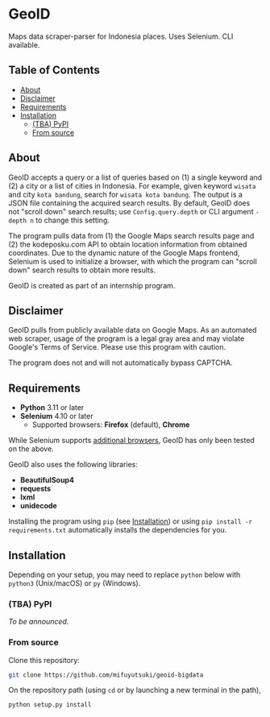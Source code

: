 # GeoID

Maps data scraper-parser for Indonesia places. Uses Selenium. CLI available.

## Table of Contents

* [About](#about)
* [Disclaimer](#disclaimer)
* [Requirements](#requirements)
* [Installation](#installation)
  * [(TBA) PyPI](#tba-pypi)
  * [From source](#from-source)

## About

GeoID accepts a query or a list of queries based on (1) a single keyword and (2) a city or a list of cities in Indonesia. For example, given keyword `wisata` and city `kota bandung`, search for `wisata kota bandung`. The output is a JSON file containing the acquired search results. By default, GeoID does not "scroll down" search results; use `Config.query.depth` or CLI argument `-depth n` to change this setting.

The program pulls data from (1) the Google Maps search results page and (2) the kodeposku.com API to obtain location information from obtained coordinates. Due to the dynamic nature of the Google Maps frontend, Selenium is used to initialize a browser, with which the program can "scroll down" search results to obtain more results.

GeoID is created as part of an internship program.

## Disclaimer

GeoID pulls from publicly available data on Google Maps. As an automated web scraper, usage of the program is a legal gray area and may violate Google's Terms of Service. Please use this program with caution.

The program does not and will not automatically bypass CAPTCHA.

## Requirements

* **Python** 3.11 or later
* **Selenium** 4.10 or later
  * Supported browsers: **Firefox** (default), **Chrome**

While Selenium supports [additional browsers](https://www.selenium.dev/documentation/webdriver/browsers/), GeoID has only been tested on the above.

GeoID also uses the following libraries:

* **BeautifulSoup4**
* **requests**
* **lxml**
* **unidecode**

Installing the program using `pip` (see [Installation](#installation)) or using `pip install -r requirements.txt` automatically installs the dependencies for you.

## Installation

Depending on your setup, you may need to replace `python` below with `python3` (Unix/macOS) or `py` (Windows).

### (TBA) PyPI

*To be announced.*

### From source

Clone this repository:

```bash
git clone https://github.com/mifuyutsuki/geoid-bigdata
```

On the repository path (using `cd` or by launching a new terminal in the path),

```bash
python setup.py install
```
